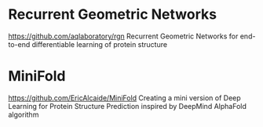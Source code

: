 # Recurrent Geometric Networks
https://github.com/aqlaboratory/rgn
Recurrent Geometric Networks for end-to-end differentiable learning of protein structure

# MiniFold
https://github.com/EricAlcaide/MiniFold
Creating a mini version of Deep Learning for Protein Structure Prediction inspired by DeepMind AlphaFold algorithm

